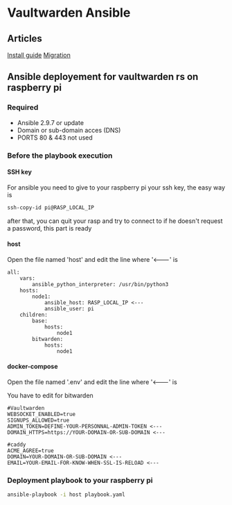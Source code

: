 # Vaultwarden Ansible

## Articles

[Install guide](https://martient.com/how-to-deploy-vaultwarden-on-raspberry-pi/)
[Migration](https://martient.com/migrate-from-bitwarden_rs-to-vaultwarden/)

## Ansible deployement for vaultwarden rs on raspberry pi

### Required

* Ansible 2.9.7 or update
* Domain or sub-domain acces (DNS)
* PORTS 80 & 443 not used

### Before the playbook execution

#### SSH key

For ansible you need to give to your raspberry pi your ssh key, the easy way is

``` bash
ssh-copy-id pi@RASP_LOCAL_IP
```

after that, you can quit your rasp and try to connect to if he doesn't request a password, this part is ready

#### host

Open the file named 'host' and edit the line where '<---' is

``` shell
all:
    vars:
        ansible_python_interpreter: /usr/bin/python3
    hosts:
        node1:
            ansible_host: RASP_LOCAL_IP <---
            ansible_user: pi
    children:
        base:
            hosts:
                node1
        bitwarden:
            hosts:
                node1
```

#### docker-compose

Open the file named '.env' and edit the line where '<---' is

You have to edit for bitwarden

``` shell
#Vaultwarden
WEBSOCKET_ENABLED=true
SIGNUPS_ALLOWED=true
ADMIN_TOKEN=DEFINE-YOUR-PERSONNAL-ADMIN-TOKEN <---
DOMAIN_HTTPS=https://YOUR-DOMAIN-OR-SUB-DOMAIN <---

#caddy
ACME_AGREE=true
DOMAIN=YOUR-DOMAIN-OR-SUB-DOMAIN <---
EMAIL=YOUR-EMAIL-FOR-KNOW-WHEN-SSL-IS-RELOAD <---
```

### Deployment playbook to your raspberry pi

``` bash
ansible-playbook -i host playbook.yaml
```
